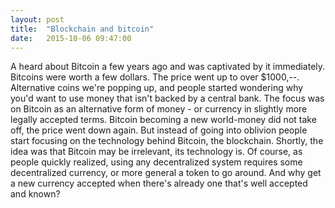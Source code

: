```yaml
---
layout: post
title:  "Blockchain and bitcoin"
date:   2015-10-06 09:47:00
---
```


A heard about Bitcoin a few years ago and was captivated by it immediately. Bitcoins were worth a few dollars. The price went up to over $1000,--. Alternative coins we're popping up, and people started wondering why you'd want to use money that isn't backed by a central bank. The focus was on Bitcoin as an alternative form of money - or currency in slightly more legally accepted terms.
Bitcoin becoming a new world-money did not take off, the price went down again. But instead of going into oblivion people start focusing on the technology behind Bitcoin, the blockchain. Shortly, the idea was that Bitcoin may be irrelevant, its technology is.
Of course, as people quickly realized, using any decentralized system requires some decentralized currency, or more general a token to go around. And why get a new currency accepted when there's already one that's well accepted and known?
